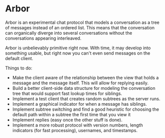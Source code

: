 # Arbor

Arbor is an experimental chat protocol that models a conversation
as a tree of messages instead of an ordered list. This means that
the conversation can organically diverge into several conversations
without the conversations appearing interleaved.

Arbor is unbelievably primitive right now. With time, it may develop
into something usable, but right now you can't even send messages on
the default client.

Things to do:
- Make the client aware of the relationship between the view that holds
  a message and the message itself. This will allow for replying easily.
- Build a better client-side data structure for modeling the conversation
  tree that would support fast lookup times for siblings.
- Implement a test client that creates random subtrees as the server runs.
- Implement a graphical indicator for when a message has siblings.
- Implement subtree switching and find a good heuristic for choosing the
  default path within a subtree the first time that you view it
- Implement replies (easy once the other stuff is done).
- Implement a more robust protocol with version numbers, length indicators
  (for fast processing), usernames, and timestamps.
